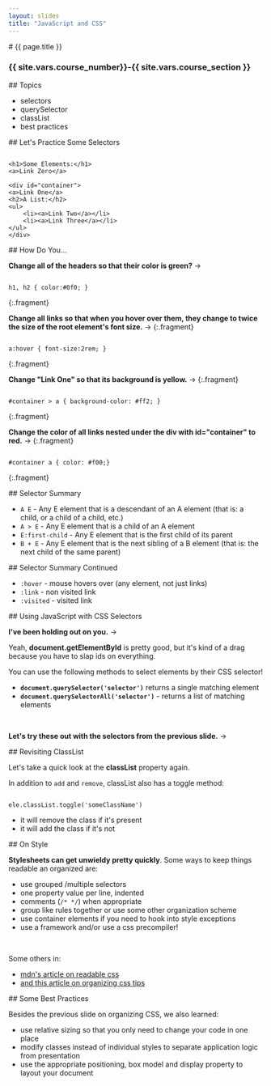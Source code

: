 ```yaml
---
layout: slides
title: "JavaScript and CSS"
---
```

<section markdown="block" class="intro-slide">
# {{ page.title }}

### {{ site.vars.course_number}}-{{ site.vars.course_section }}

<p><small></small></p>
</section>

<section markdown="block">
## Topics

* selectors
* querySelector
* classList 
* best practices
</section>

<section markdown="block">
## Let's Practice Some Selectors

<pre><code data-trim contenteditable>
&lt;h1&gt;Some Elements:&lt;/h1&gt;
&lt;a&gt;Link Zero&lt;/a&gt;

&lt;div id="container"&gt;
&lt;a&gt;Link One&lt;/a&gt;
&lt;h2&gt;A List:&lt;/h2&gt;
&lt;ul&gt;
	&lt;li&gt;&lt;a&gt;Link Two&lt;/a&gt;&lt;/li&gt;
	&lt;li&gt;&lt;a&gt;Link Three&lt;/a&gt;&lt;/li&gt;
&lt;/ul&gt;
&lt;/div&gt;
</code></pre>
</section>

<section markdown="block">
## How Do You...

__Change all of the headers so that their color is green?__ &rarr;

<pre><code data-trim contenteditable>
h1, h2 { color:#0f0; }
</code></pre>
{:.fragment}

__Change all links so that when you hover over them, they change to twice the size of the root element's font size.__ &rarr;
{:.fragment}

<pre><code data-trim contenteditable>
a:hover { font-size:2rem; }
</code></pre>
{:.fragment}

__Change "Link One" so that its background is yellow.__ &rarr;
{:.fragment}

<pre><code data-trim contenteditable>
#container > a { background-color: #ff2; }
</code></pre>
{:.fragment}

__Change the color of all links nested under the div with id="container" to red.__ &rarr;
{:.fragment}

<pre><code data-trim contenteditable>
#container a { color: #f00;}
</code></pre>
{:.fragment}
</section>

<section markdown="block">
## Selector Summary

* <code>A E</code> - Any E element that is a descendant of an A element (that is: a child, or a child of a child, etc.)
* <code>A > E</code> - Any E element that is a child of an A element
* <code>E:first-child</code> - Any E element that is the first child of its parent
* <code>B + E</code> - Any E element that is the next sibling of a B element (that is: the next child of the same parent)
</section>

<section markdown="block">
## Selector Summary Continued

* <code>:hover</code> - mouse hovers over (any element, not just links)
* <code>:link</code> - non visited link
* <code>:visited</code> - visited link
</section>

<section markdown="block">
## Using JavaScript with CSS Selectors

__I've been holding out on you.__ &rarr;

Yeah, __document.getElementById__ is pretty good, but it's kind of a drag because you have to slap ids on everything.

You can use the following methods to select elements by their CSS selector!

* __<code>document.querySelector('selector')</code>__ returns a single matching element
* __<code>document.querySelectorAll('selector')</code>__ - returns a list of matching elements

<br>

__Let's try these out with the selectors from the previous slide.__ &rarr;
</section>

<section markdown="block">
## Revisiting ClassList

Let's take a quick look at the __classList__ property again.

In addition to <code>add</code> and <code>remove</code>, classList also has a toggle method:

<pre><code data-trim contenteditable>
ele.classList.toggle('someClassName')
</code></pre>

* it will remove the class if it's present
* it will add the class if it's not
</section>

<section markdown="block">
## On Style

__Stylesheets can get unwieldy pretty quickly__. Some ways to keep things readable an organized are:

* use grouped /multiple selectors 
* one property value per line, indented
* comments (<code>/\* \*/</code>) when appropriate
* group like rules together or use some other organization scheme
* use container elements if you need to hook into style exceptions
* use a framework and/or use a css precompiler!

<br>

Some others in:

* [mdn's article on readable css](https://developer.mozilla.org/en-US/docs/Web/Guide/CSS/Getting_Started/Readable_CSS)
* [and this article on organizing css tips](http://red-team-design.com/tips-to-organize-your-css/)

</section>


<section markdown="block">
## Some Best Practices

Besides the previous slide on organizing CSS, we also learned:

* use relative sizing so that you only need to change your code in one place
* modify classes instead of individual styles to separate application logic from presentation
* use the appropriate positioning, box model and display property to layout your document
</section>
